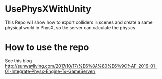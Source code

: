 # UsePhysXWithUnity
This Repo will show how to export colliders in scenes and create a same physical world in PhysX, so the server can calculate the physics

# How to use the repo
See this blog: http://sunwayliving.com/2017/10/17/%E6%8A%80%E6%9C%AF-2016-01-01-Integrate-Physx-Engine-To-GameServer/
